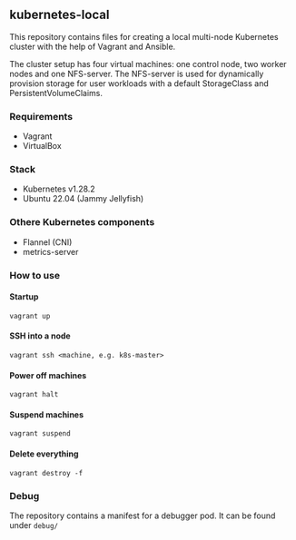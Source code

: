 ## kubernetes-local

This repository contains files for creating a local multi-node Kubernetes cluster with the help of Vagrant and Ansible. 

The cluster setup has four virtual machines: one control node, two worker nodes and one NFS-server. The NFS-server is used for dynamically provision storage for user workloads with a default StorageClass and PersistentVolumeClaims.

### Requirements
- Vagrant
- VirtualBox

### Stack
- Kubernetes v1.28.2
- Ubuntu 22.04 (Jammy Jellyfish)

### Othere Kubernetes components
- Flannel (CNI)
- metrics-server

### How to use

#### Startup
`vagrant up`

#### SSH into a node
`vagrant ssh <machine, e.g. k8s-master>`

#### Power off machines
`vagrant halt`

#### Suspend machines
`vagrant suspend`

#### Delete everything
`vagrant destroy -f`

### Debug

The repository contains a manifest for a debugger pod. It can be found under `debug/`